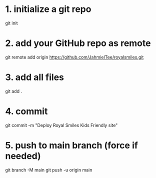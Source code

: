 # 1. initialize a git repo
git init

# 2. add your GitHub repo as remote
git remote add origin https://github.com/JahmielTee/royalsmiles.git

# 3. add all files
git add .

# 4. commit
git commit -m "Deploy Royal Smiles Kids Friendly site"

# 5. push to main branch (force if needed)
git branch -M main
git push -u origin main